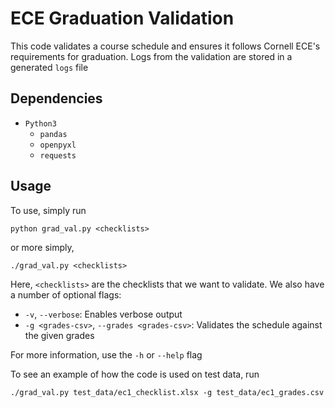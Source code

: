 # ECE Graduation Validation
This code validates a course schedule and ensures it follows Cornell ECE's requirements for graduation. Logs from the validation are stored in a generated `logs` file

## Dependencies

- `Python3`
   - `pandas`
   - `openpyxl`
   - `requests`

## Usage

To use, simply run
```
python grad_val.py <checklists>
```
or more simply,
```
./grad_val.py <checklists>
```

Here, `<checklists>` are the checklists that we want to validate. We also have a number of optional flags:
 - `-v`, `--verbose`: Enables verbose output
 - `-g <grades-csv>`, `--grades <grades-csv>`: Validates the schedule against the given grades

For more information, use the `-h` or `--help` flag

To see an example of how the code is used on test data, run
```
./grad_val.py test_data/ec1_checklist.xlsx -g test_data/ec1_grades.csv
```